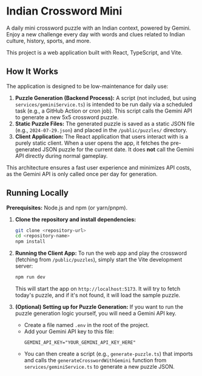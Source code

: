 # Indian Crossword Mini

A daily mini crossword puzzle with an Indian context, powered by Gemini. Enjoy a new challenge every day with words and clues related to Indian culture, history, sports, and more.

This project is a web application built with React, TypeScript, and Vite.

## How It Works

The application is designed to be low-maintenance for daily use:
1.  **Puzzle Generation (Backend Process):** A script (not included, but using `services/geminiService.ts`) is intended to be run daily via a scheduled task (e.g., a GitHub Action or cron job). This script calls the Gemini API to generate a new 5x5 crossword puzzle.
2.  **Static Puzzle Files:** The generated puzzle is saved as a static JSON file (e.g., `2024-07-29.json`) and placed in the `/public/puzzles/` directory.
3.  **Client Application:** The React application that users interact with is a purely static client. When a user opens the app, it fetches the pre-generated JSON puzzle for the current date. It does **not** call the Gemini API directly during normal gameplay.

This architecture ensures a fast user experience and minimizes API costs, as the Gemini API is only called once per day for generation.

## Running Locally

**Prerequisites:** Node.js and npm (or yarn/pnpm).

1.  **Clone the repository and install dependencies:**
    ```bash
    git clone <repository-url>
    cd <repository-name>
    npm install
    ```

2.  **Running the Client App:**
    To run the web app and play the crossword (fetching from `/public/puzzles`), simply start the Vite development server:
    ```bash
    npm run dev
    ```
    This will start the app on `http://localhost:5173`. It will try to fetch today's puzzle, and if it's not found, it will load the sample puzzle.

3.  **(Optional) Setting up for Puzzle Generation:**
    If you want to run the puzzle generation logic yourself, you will need a Gemini API key.

    *   Create a file named `.env` in the root of the project.
    *   Add your Gemini API key to this file:
        ```
        GEMINI_API_KEY="YOUR_GEMINI_API_KEY_HERE"
        ```
    *   You can then create a script (e.g., `generate-puzzle.ts`) that imports and calls the `generateCrosswordWithGemini` function from `services/geminiService.ts` to generate a new puzzle JSON.